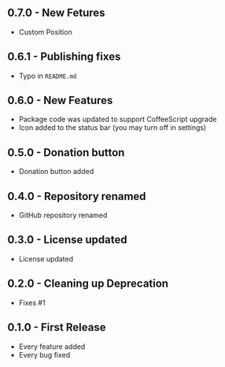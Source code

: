 ## 0.7.0 - New Fetures
* Custom Position

## 0.6.1 - Publishing fixes
* Typo in `README.md`

## 0.6.0 - New Features
* Package code was updated to support CoffeeScript upgrade
* Icon added to the status bar (you may turn off in settings)

## 0.5.0 - Donation button
* Donation button added

## 0.4.0 - Repository renamed
* GitHub repository renamed

## 0.3.0 - License updated
* License updated

## 0.2.0 - Cleaning up Deprecation
* Fixes #1

## 0.1.0 - First Release
* Every feature added
* Every bug fixed
